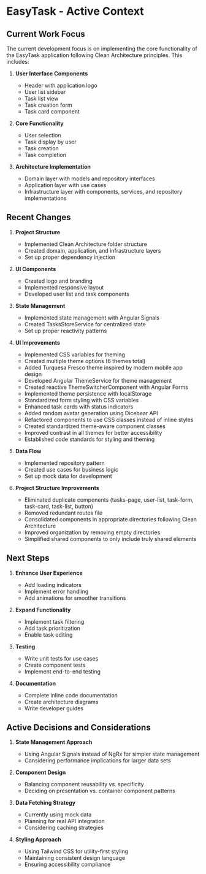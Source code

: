 # EasyTask - Active Context

## Current Work Focus

The current development focus is on implementing the core functionality of the EasyTask application following Clean Architecture principles. This includes:

1. **User Interface Components**

   - Header with application logo
   - User list sidebar
   - Task list view
   - Task creation form
   - Task card component

2. **Core Functionality**

   - User selection
   - Task display by user
   - Task creation
   - Task completion

3. **Architecture Implementation**
   - Domain layer with models and repository interfaces
   - Application layer with use cases
   - Infrastructure layer with components, services, and repository implementations

## Recent Changes

1. **Project Structure**

   - Implemented Clean Architecture folder structure
   - Created domain, application, and infrastructure layers
   - Set up proper dependency injection

2. **UI Components**

   - Created logo and branding
   - Implemented responsive layout
   - Developed user list and task components

3. **State Management**

   - Implemented state management with Angular Signals
   - Created TasksStoreService for centralized state
   - Set up proper reactivity patterns

4. **UI Improvements**

   - Implemented CSS variables for theming
   - Created multiple theme options (6 themes total)
   - Added Turquesa Fresco theme inspired by modern mobile app design
   - Developed Angular ThemeService for theme management
   - Created reactive ThemeSwitcherComponent with Angular Forms
   - Implemented theme persistence with localStorage
   - Standardized form styling with CSS variables
   - Enhanced task cards with status indicators
   - Added random avatar generation using Dicebear API
   - Refactored components to use CSS classes instead of inline styles
   - Created standardized theme-aware component classes
   - Improved contrast in all themes for better accessibility
   - Established code standards for styling and theming

5. **Data Flow**

   - Implemented repository pattern
   - Created use cases for business logic
   - Set up mock data for development

6. **Project Structure Improvements**
   - Eliminated duplicate components (tasks-page, user-list, task-form, task-card, task-list, button)
   - Removed redundant routes file
   - Consolidated components in appropriate directories following Clean Architecture
   - Improved organization by removing empty directories
   - Simplified shared components to only include truly shared elements

## Next Steps

1. **Enhance User Experience**

   - Add loading indicators
   - Implement error handling
   - Add animations for smoother transitions

2. **Expand Functionality**

   - Implement task filtering
   - Add task prioritization
   - Enable task editing

3. **Testing**

   - Write unit tests for use cases
   - Create component tests
   - Implement end-to-end testing

4. **Documentation**
   - Complete inline code documentation
   - Create architecture diagrams
   - Write developer guides

## Active Decisions and Considerations

1. **State Management Approach**

   - Using Angular Signals instead of NgRx for simpler state management
   - Considering performance implications for larger data sets

2. **Component Design**

   - Balancing component reusability vs. specificity
   - Deciding on presentation vs. container component patterns

3. **Data Fetching Strategy**

   - Currently using mock data
   - Planning for real API integration
   - Considering caching strategies

4. **Styling Approach**
   - Using Tailwind CSS for utility-first styling
   - Maintaining consistent design language
   - Ensuring accessibility compliance
